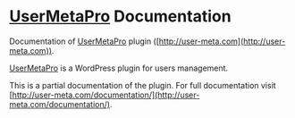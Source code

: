 # [UserMetaPro](http://user-meta.com) Documentation

Documentation of [UserMetaPro](http://user-meta.com) plugin ([http://user-meta.com](http://user-meta.com)).

[UserMetaPro](http://user-meta.com) is a WordPress plugin for users management.

This is a partial documentation of the plugin.
For full documentation visit [http://user-meta.com/documentation/](http://user-meta.com/documentation/).
